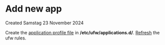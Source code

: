 # Add new app
Created Samstag 23 November 2024

Create the [application profile file](../Concepts/Application_profile.md) in **/etc/ufw/applications.d/**.
[Refresh](./Refresh_fw_rules_after_app_profile_change.md) the ufw rules.

